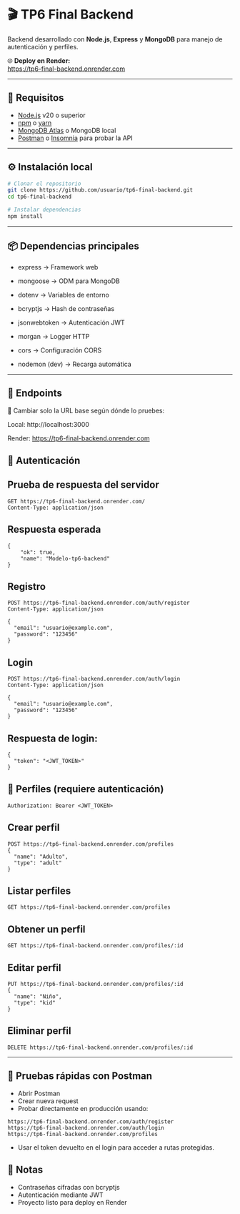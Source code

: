 # 🎬 TP6 Final Backend

Backend desarrollado con **Node.js**, **Express** y **MongoDB** para manejo de autenticación y perfiles.

🌐 **Deploy en Render:**  
https://tp6-final-backend.onrender.com

---

## 📌 Requisitos

- [Node.js](https://nodejs.org/) v20 o superior  
- [npm](https://www.npmjs.com/) o [yarn](https://yarnpkg.com/)  
- [MongoDB Atlas](https://www.mongodb.com/atlas) o MongoDB local  
- [Postman](https://www.postman.com/) o [Insomnia](https://insomnia.rest/) para probar la API  

---

## ⚙️ Instalación local

```bash
# Clonar el repositorio
git clone https://github.com/usuario/tp6-final-backend.git
cd tp6-final-backend

# Instalar dependencias
npm install
```
---

## 📦 Dependencias principales
- express → Framework web

- mongoose → ODM para MongoDB

- dotenv → Variables de entorno

- bcryptjs → Hash de contraseñas

- jsonwebtoken → Autenticación JWT

- morgan → Logger HTTP

- cors → Configuración CORS

- nodemon (dev) → Recarga automática

---

## 📡 Endpoints
🔹 Cambiar solo la URL base según dónde lo pruebes:

Local: http://localhost:3000

Render: https://tp6-final-backend.onrender.com

## 🔐 Autenticación
## Prueba de respuesta del servidor
```
GET https://tp6-final-backend.onrender.com/
Content-Type: application/json
```
## Respuesta esperada
```
{
    "ok": true,
    "name": "Modelo-tp6-backend"
}
```

## Registro
```
POST https://tp6-final-backend.onrender.com/auth/register
Content-Type: application/json

{
  "email": "usuario@example.com",
  "password": "123456"
}
```
## Login
```
POST https://tp6-final-backend.onrender.com/auth/login
Content-Type: application/json

{
  "email": "usuario@example.com",
  "password": "123456"
}
```
## Respuesta de login:
```
{
  "token": "<JWT_TOKEN>"
}
```
## 👤 Perfiles (requiere autenticación)
```
Authorization: Bearer <JWT_TOKEN>
```
## Crear perfil
```
POST https://tp6-final-backend.onrender.com/profiles
{
  "name": "Adulto",
  "type": "adult"
}
```
## Listar perfiles
```
GET https://tp6-final-backend.onrender.com/profiles
```
## Obtener un perfil
```
GET https://tp6-final-backend.onrender.com/profiles/:id
```
## Editar perfil
```
PUT https://tp6-final-backend.onrender.com/profiles/:id
{
  "name": "Niño",
  "type": "kid"
}
```
## Eliminar perfil
```
DELETE https://tp6-final-backend.onrender.com/profiles/:id
```
---
## 🧪 Pruebas rápidas con Postman
-  Abrir Postman
-  Crear nueva request
-  Probar directamente en producción usando:
```
https://tp6-final-backend.onrender.com/auth/register
https://tp6-final-backend.onrender.com/auth/login
https://tp6-final-backend.onrender.com/profiles
```
- Usar el token devuelto en el login para acceder a rutas protegidas.
 ## 📜 Notas
- Contraseñas cifradas con bcryptjs
- Autenticación mediante JWT
- Proyecto listo para deploy en Render



